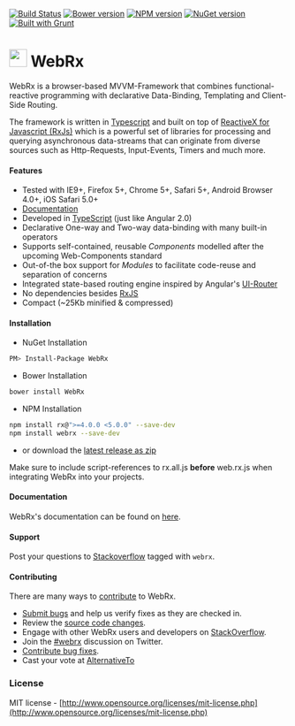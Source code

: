 [![Build Status](https://ci.appveyor.com/api/projects/status/hm6sojygo41lbiln?svg=true)](https://ci.appveyor.com/project/webrxjs/webrx)
[![Bower version](https://img.shields.io/bower/v/WebRx.svg)](https://github.com/WebRxJS/WebRx)
[![NPM version](https://img.shields.io/npm/v/webrx.svg)](https://www.npmjs.com/package/webrx)
[![NuGet version](https://img.shields.io/nuget/v/WebRx.svg)](https://www.nuget.org/packages/WebRx/)
[![Built with Grunt](https://cdn.gruntjs.com/builtwith.png)](http://gruntjs.com/)

# <img src="http://webrxjs.org/images/Logo.png" height="32" /> WebRx

WebRx is a browser-based MVVM-Framework that combines functional-reactive programming with declarative Data-Binding, Templating and Client-Side Routing.

The framework is written in [Typescript](http://www.typescriptlang.org/) and built on top of [ReactiveX for Javascript (RxJs)](http://reactivex.io) which is a powerful set of libraries for processing and querying asynchronous data-streams that can originate from diverse sources such as Http-Requests, Input-Events, Timers and much more.

#### Features

- Tested with IE9+, Firefox 5+, Chrome 5+, Safari 5+, Android Browser 4.0+, iOS Safari 5.0+
- [Documentation](http://webrxjs.org/docs)
- Developed in [TypeScript](http://www.typescriptlang.org/) (just like Angular 2.0)
- Declarative One-way and Two-way data-binding with many built-in operators
- Supports self-contained, reusable *Components* modelled after the upcoming Web-Components standard
- Out-of-the box support for *Modules* to facilitate code-reuse and separation of concerns
- Integrated state-based routing engine inspired by Angular's [UI-Router](https://github.com/angular-ui/ui-router)
- No dependencies besides [RxJS](https://github.com/Reactive-Extensions/RxJS/blob/master/doc/libraries/rx.complete.md)
- Compact (~25Kb minified & compressed)

#### Installation

- NuGet Installation
```bash
PM> Install-Package WebRx
```
- Bower Installation
```bash
bower install WebRx
```
- NPM Installation
```bash
npm install rx@">=4.0.0 <5.0.0" --save-dev
npm install webrx --save-dev
```
- or download the [latest release as zip](http://webrxjs.org/downloads/web.rx.zip)

Make sure to include script-references to rx.all.js **before** web.rx.js when integrating WebRx into your projects.

#### Documentation

WebRx's documentation can be found on [here](http://webrxjs.org/docs).

#### Support 

Post your questions to [Stackoverflow](https://stackoverflow.com/questions/tagged/webrx) tagged with <code>webrx</code>.

#### Contributing

There are many ways to [contribute](https://github.com/oliverw/WebRx/blob/master/CONTRIBUTING.md) to WebRx.

* [Submit bugs](https://github.com/oliverw/WebRx/issues) and help us verify fixes as they are checked in.
* Review the [source code changes](https://github.com/oliverw/WebRx/pulls).
* Engage with other WebRx users and developers on [StackOverflow](http://stackoverflow.com/questions/tagged/webrx). 
* Join the [#webrx](http://twitter.com/#!/search/realtime/%23webrx) discussion on Twitter.
* [Contribute bug fixes](https://github.com/oliverw/WebRx/blob/master/CONTRIBUTING.md).
* Cast your vote at [AlternativeTo](http://alternativeto.net/software/webrx/)


### License

MIT license - [http://www.opensource.org/licenses/mit-license.php](http://www.opensource.org/licenses/mit-license.php)
